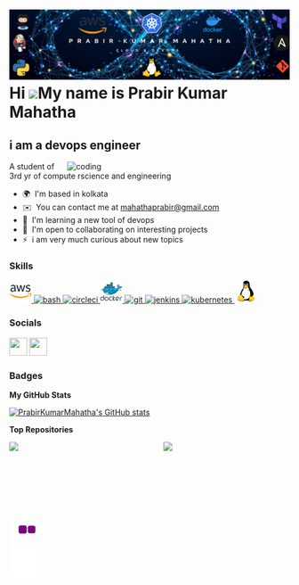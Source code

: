 ![logo](https://github.com/PrabirKumarMahatha/PrabirKumarMahatha/blob/main/Black%20Gradient%20Minimalist%20Corporate%20Business%20Personal%20Profile%20New%20LinkedIn%20Banner.png)
Hi ![](https://user-images.githubusercontent.com/18350557/176309783-0785949b-9127-417c-8b55-ab5a4333674e.gif)My name is Prabir Kumar Mahatha
============================================================================================================================================

i am a devops engineer
----------------------
<img align="right" alt="coding" width="400" src="https://user-images.githubusercontent.com/55389276/140866485-8fb1c876-9a8f-4d6a-98dc-08c4981eaf70.gif">
A student of 3rd yr of compute rscience and engineering

* 🌍  I'm based in kolkata
* ✉️  You can contact me at [mahathaprabir@gmail.com](mailto:mahathaprabir@gmail.com)
* 🧠  I'm learning a new tool of devops
* 🤝  I'm open to collaborating on interesting projects
* ⚡  i am very much curious about new topics

### Skills

<p align="left"> <a href="https://aws.amazon.com" target="_blank" rel="noreferrer"> <img src="https://raw.githubusercontent.com/devicons/devicon/master/icons/amazonwebservices/amazonwebservices-original-wordmark.svg" alt="aws" width="40" height="40"/> </a> <a href="https://www.gnu.org/software/bash/" target="_blank" rel="noreferrer"> <img src="https://www.vectorlogo.zone/logos/gnu_bash/gnu_bash-icon.svg" alt="bash" width="40" height="40"/> </a> <a href="https://circleci.com" target="_blank" rel="noreferrer"> <img src="https://www.vectorlogo.zone/logos/circleci/circleci-icon.svg" alt="circleci" width="40" height="40"/> </a> <a href="https://www.docker.com/" target="_blank" rel="noreferrer"> <img src="https://raw.githubusercontent.com/devicons/devicon/master/icons/docker/docker-original-wordmark.svg" alt="docker" width="40" height="40"/> </a> <a href="https://git-scm.com/" target="_blank" rel="noreferrer"> <img src="https://www.vectorlogo.zone/logos/git-scm/git-scm-icon.svg" alt="git" width="40" height="40"/> </a> <a href="https://www.jenkins.io" target="_blank" rel="noreferrer"> <img src="https://www.vectorlogo.zone/logos/jenkins/jenkins-icon.svg" alt="jenkins" width="40" height="40"/> </a> <a href="https://kubernetes.io" target="_blank" rel="noreferrer"> <img src="https://www.vectorlogo.zone/logos/kubernetes/kubernetes-icon.svg" alt="kubernetes" width="40" height="40"/> </a> <a href="https://www.linux.org/" target="_blank" rel="noreferrer"> <img src="https://raw.githubusercontent.com/devicons/devicon/master/icons/linux/linux-original.svg" alt="linux" width="40" height="40"/> </a> </p>



### Socials

<p align="left"> <a href="https://www.github.com/PrabirKumarMahatha" target="_blank" rel="noreferrer"><img src="https://raw.githubusercontent.com/danielcranney/readme-generator/main/public/icons/socials/github.svg" width="32" height="32" /></a> <a href="https://www.linkedin.com/in/prabir-kumar-mahatha-6a0025248/" target="_blank" rel="noreferrer"><img src="https://raw.githubusercontent.com/danielcranney/readme-generator/main/public/icons/socials/linkedin.svg" width="32" height="32" /></a></p>

### Badges

<b>My GitHub Stats</b>

<a href="http://www.github.com/PrabirKumarMahatha"><img src="https://github-readme-stats.vercel.app/api?username=PrabirKumarMahatha&show_icons=true&hide=&count_private=true&title_color=0891b2&text_color=ffffff&icon_color=0891b2&bg_color=1c1917&hide_border=true&show_icons=true" alt="PrabirKumarMahatha's GitHub stats" /></a>

<b>Top Repositories</b>

<div width="100%" align="center"><a href="https://github.com/PrabirKumarMahatha/node-todo-cicd" align="left"><img align="left" width="45%" src="https://github-readme-stats.vercel.app/api/pin/?username=PrabirKumarMahatha&repo=node-todo-cicd&title_color=0891b2&text_color=ffffff&icon_color=0891b2&bg_color=1c1917&hide_border=true&locale=en" /></a><a href="https://github.com/PrabirKumarMahatha/django-todo-cicd" align="right"><img align="right" width="45%" src="https://github-readme-stats.vercel.app/api/pin/?username=PrabirKumarMahatha&repo=django-todo-cicd&title_color=0891b2&text_color=ffffff&icon_color=0891b2&bg_color=1c1917&hide_border=true&locale=en" /></a></div><br /><br /><br /><br /><br /><br /><br />

![snake gif](https://github.com/prabirkumarmahatha/prabirkumarmahatha/blob/output/github-contribution-grid-snake.gif)

